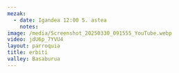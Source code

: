 ```yaml
---
mezak:
  - date: Igandea 12:00 5. astea
    notes:
image: /media/Screenshot_20250330_091555_YouTube.webp
video: jdU6p_7YVU4
layout: parroquia
title: erbiti
valley: Basaburua
---
```

